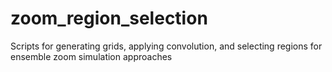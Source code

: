 # zoom_region_selection
Scripts for generating grids, applying convolution, and selecting regions for ensemble zoom simulation approaches
